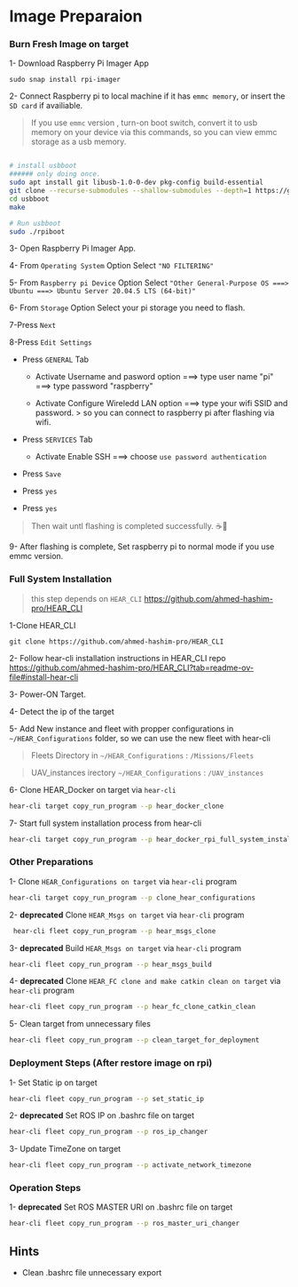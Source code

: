 

# Image Preparaion

### Burn Fresh Image on target
1- Download Raspberry Pi Imager App 
```
sudo snap install rpi-imager
```



2- Connect Raspberry pi to local machine if it has `emmc memory`, or insert the `SD card` if availiable.

> If you use `emmc` version , turn-on boot switch,
convert it to usb memory on your device via this commands, so you can view emmc storage as a usb memory.
```bash

# install usbboot
###### only doing once.
sudo apt install git libusb-1.0-0-dev pkg-config build-essential
git clone --recurse-submodules --shallow-submodules --depth=1 https://github.com/raspberrypi/usbboot
cd usbboot
make

# Run usbboot
sudo ./rpiboot
```

3- Open Raspberry Pi Imager App.

4- From `Operating System` Option Select `"NO FILTERING"`

5- From `Raspberry pi Device` Option Select `"Other General-Purpose OS ===> Ubuntu ===> Ubuntu Server 20.04.5 LTS (64-bit)"`

6- From `Storage` Option Select your pi storage you need to flash.

7-Press `Next`

8-Press `Edit Settings`
- Press `GENERAL` Tab
  - Activate Username and pasword option ===> type user name "pi" ===> type password "raspberry"

  - Activate Configure Wireledd LAN option ===> type your wifi SSID and password. > so you can connect to raspberry pi after flashing via wifi.
- Press `SERVICES` Tab
  - Activate Enable SSH ===> choose `use password authentication`

- Press `Save`
- Press `yes`
- Press `yes`

> Then wait untl flashing is completed successfully. ☕🍪

9- After flashing is complete, Set raspberry pi to normal mode if you use emmc version.

### Full System Installation

> this step depends on `HEAR_CLI` https://github.com/ahmed-hashim-pro/HEAR_CLI

1-Clone HEAR_CLI
```
git clone https://github.com/ahmed-hashim-pro/HEAR_CLI
```

2- Follow hear-cli installation instructions in HEAR_CLI repo  https://github.com/ahmed-hashim-pro/HEAR_CLI?tab=readme-ov-file#install-hear-cli


3- Power-ON Target.

4- Detect the ip of the target

5- Add New instance and fleet with propper configurations in `~/HEAR_Configurations` folder, so we can use the new fleet with hear-cli  

> Fleets Directory in  `~/HEAR_Configurations` : `/Missions/Fleets`

> UAV_instances irectory `~/HEAR_Configurations` :  `/UAV_instances`


6- Clone HEAR_Docker on target via `hear-cli`

```bash
hear-cli target copy_run_program --p hear_docker_clone
```


7- Start full system installation process from hear-cli

```bash
hear-cli target copy_run_program --p hear_docker_rpi_full_system_install
```


### Other Preparations

1- Clone `HEAR_Configurations on target` via `hear-cli` program

```bash
hear-cli target copy_run_program --p clone_hear_configurations
```


2- **deprecated** Clone `HEAR_Msgs on target` via `hear-cli` program

```bash
 hear-cli fleet copy_run_program --p hear_msgs_clone
```


3- **deprecated** Build `HEAR_Msgs on target` via `hear-cli` program

```bash
hear-cli fleet copy_run_program --p hear_msgs_build
```

4- **deprecated** Clone `HEAR_FC clone and make catkin clean on target` via `hear-cli` program

```bash
hear-cli fleet copy_run_program --p hear_fc_clone_catkin_clean
```

5- Clean target from unnecessary files

```bash
hear-cli fleet copy_run_program --p clean_target_for_deployment
```





### Deployment Steps (After restore image on rpi)

1- Set Static ip on target


```bash
hear-cli fleet copy_run_program --p set_static_ip
```


2- **deprecated** Set ROS IP on .bashrc file on target


```bash
hear-cli fleet copy_run_program --p ros_ip_changer
```


3- Update TimeZone on target


```bash
hear-cli fleet copy_run_program --p activate_network_timezone
```



### Operation Steps

1- **deprecated** Set ROS MASTER URI on .bashrc file on target


```bash
hear-cli fleet copy_run_program --p ros_master_uri_changer
```




## Hints 
- Clean .bashrc file unnecessary export 